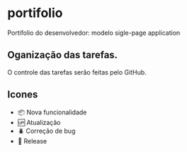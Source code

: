 # portifolio

Portifolio do desenvolvedor:  modelo sigle-page application 

## Oganização das tarefas.

O controle das tarefas serão feitas pelo GitHub.

## Icones
- :package: Nova funcionalidade
- :up: Atualização 
- :beetle: Correção de bug
- :checkered_flag: Release